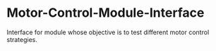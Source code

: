 # Motor-Control-Module-Interface
 Interface for module whose objective is to test different motor control strategies.
